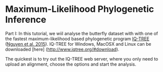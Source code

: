 # Maximum-Likelihood Phylogenetic Inference


Part I: In this tutorial, we wiil analyse the butterfly dataset with with one of the fastest maximum-likelihood based phylogenetic program [IQ-TREE](http://www.iqtree.org) ([Nguyen et al. 2015](https://academic.oup.com/mbe/article/32/1/268/2925592)). IQ-TREE for Windows, MacOSX and Linux can be downloaded [here] (http://www.iqtree.org/#download).

The quickest is to try out the IQ-TREE web server, where you only need to upload an alignment, choose the options and start the analysis.
